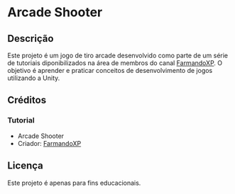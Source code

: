 # Arcade Shooter

## Descrição
Este projeto é um jogo de tiro arcade desenvolvido como parte de um série de tutoriais diponibilizados na área de membros do canal [FarmandoXP](https://www.youtube.com/@FarmandoXP). O objetivo é aprender e praticar conceitos de desenvolvimento de jogos utilizando a Unity.

## Créditos

### Tutorial
- Arcade Shooter
- Criador: [FarmandoXP](https://www.youtube.com/@FarmandoXP)

## Licença
Este projeto é apenas para fins educacionais.
